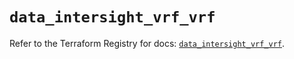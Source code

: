 # `data_intersight_vrf_vrf`

Refer to the Terraform Registry for docs: [`data_intersight_vrf_vrf`](https://registry.terraform.io/providers/ciscodevnet/intersight/1.0.71/docs/data-sources/vrf_vrf).
